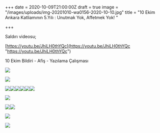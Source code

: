 +++
date = 2020-10-09T21:00:00Z
draft = true
image = "/images/uploads/img-20201010-wa0156-2020-10-10.jpg"
title = "10 Ekim Ankara Katliamının 5.Yılı  : Unutmak Yok, Affetmek Yok! "

+++

Saldırı videosu;

[https://youtu.be/JhiLH0thYQc](https://youtu.be/JhiLH0thYQc "https://youtu.be/JhiLH0thYQc")

10 Ekim Bildiri - Afiş - Yazılama Çalışması

![](/images/uploads/fb_img_1602352204103-2020-10-10.jpg)

![](/images/uploads/fb_img_1602352206441-2020-10-10.jpg)

![](/images/uploads/fb_img_1602352195554-2020-10-10.jpg)![](/images/uploads/fb_img_1602352245906-2020-10-10.jpg)![](/images/uploads/fb_img_1602352251257-2020-10-10.jpg)![](/images/uploads/fb_img_1602352190472-2020-10-10.jpg)![](/images/uploads/fb_img_1602352217817-2020-10-10.jpg)![](/images/uploads/fb_img_1602352236668-2020-10-10.jpg)

![](/images/uploads/fb_img_1602352228368-2020-10-10.jpg)

![](/images/uploads/fb_img_1602352524979-2020-10-10.jpg)![](/images/uploads/fb_img_1602352530800-2020-10-10.jpg)

![](/images/uploads/fb_img_1602352696965-2020-10-10.jpg)

![](/images/uploads/fb_img_1602352704132-2020-10-10.jpg)
